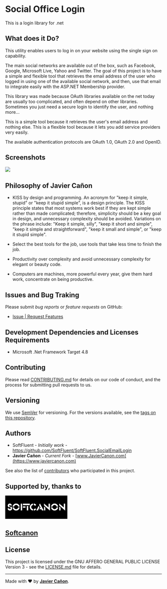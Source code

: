 ﻿# Social Office Login

This is a login library for .net 
 

## What does it Do? 

This utility enables users to log in on your website using the single sign on capability.

The main social networks are available out of the box, such as Facebook, Google, Microsoft Live, Yahoo and Twitter. The goal of this project is to have a simple and flexible tool that retrieves the email address of the user who logged in using one of the available social network, and then, use that email to integrate easily with the ASP.NET Membership provider.

This library was made because OAuth libraries available on the net today are usually too complicated, and often depend on other libraries. Sometimes you just need a secure login to identify the user, and nothing more... 

This is a simple tool because it retrieves the user's email address and nothing else.
This is a flexible tool because it lets you add service providers very easily.

The available authentication protocols are OAuth 1.0, OAuth 2.0 and OpenID.


## Screenshots

![](docs/img/screenshoot1.png?raw=true)


## Philosophy of Javier Cañon
* KISS by design and programming. An acronym for "keep it simple, stupid" or "keep it stupid simple", is a design principle. The KISS principle states that most systems work best if they are kept simple rather than made complicated; therefore, simplicity should be a key goal in design, and unnecessary complexity should be avoided. Variations on the phrase include: "Keep it simple, silly", "keep it short and simple", "keep it simple and straightforward", "keep it small and simple", or "keep it stupid simple".

* Select the best tools for the job, use tools that take less time to finish the job.
* Productivity over complexity and avoid unnecessary complexity for elegant or beauty code.

* Computers are machines, more powerful every year, give them hard work, concentrate on being productive.

## Issues and Bug Traking ##
Please submit *bug reports* or *feature requests* on GitHub:
* [Issue | Request Features](https://github.com/JavierCanon/Social-Office-Login/issues)

## Development Dependencies and Licenses Requirements ##

* Microsoft .Net Framework Target 4.8

## Contributing

Please read [CONTRIBUTING.md](/CONTRIBUTING.md) for details on our code of conduct, and the process for submitting pull requests to us.

## Versioning

We use [SemVer](http://semver.org/) for versioning. For the versions available, see the [tags on this repository](https://github.com/your/project/tags). 

## Authors

* SoftFluent - *Initially work* - https://github.com/SoftFluent/SoftFluent.SocialEmailLogin
* **Javier Cañon** - *Current Fork* - [www.JavierCanon.com](https://www.javiercanon.com)

See also the list of [contributors](/AUTHORS.md) who participated in this project.


## Supported by, thanks to 

![Softcanon](https://github.com/JavierCanon/Social-Office-Webackeitor/raw/master/docs/images/logo_softcanon_200x75.gif) 

[Softcanon](https://www.softcanon.com) 
-- 

## License

This project is licensed under the GNU AFFERO GENERAL PUBLIC LICENSE Version 3 - see the [LICENSE.md](/LICENSE.md) file for details.

---
Made with ❤️ by **[Javier Cañon](https://www.javiercanon.com)**.
